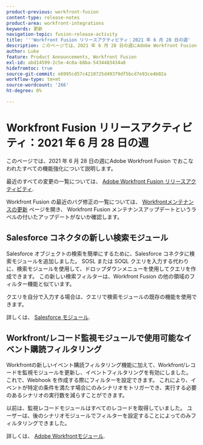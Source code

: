 ```yaml
---
product-previous: workfront-fusion
content-type: release-notes
product-area: workfront-integrations
keywords: 更新
navigation-topic: fusion-release-activity
title: '''Workfront Fusion リリースアクティビティ：2021 年 6 月 28 日の週'
description: このページでは、2021 年 6 月 28 日の週にAdobe Workfront Fusion でおこなわれたすべての機能強化について説明します。
author: Luke
feature: Product Announcements, Workfront Fusion
exl-id: abd14599-2c5e-4c8a-b8ba-5434483434a8
hidefromtoc: true
source-git-commit: e6995cd57c4210725d49379df5bcd7e93ce4b02a
workflow-type: tm+mt
source-wordcount: '266'
ht-degree: 0%

---
```


# Workfront Fusion リリースアクティビティ：2021 年 6 月 28 日の週

このページでは、2021 年 6 月 28 日の週にAdobe Workfront Fusion でおこなわれたすべての機能強化について説明します。

最近のすべての変更の一覧については、 [Adobe Workfront Fusion リリースアクティビティ](../../../product-announcements/product-releases/fusion-release-activity/fusion-release-activity.md).

Workfront Fusion の最近のバグ修正の一覧については、 [Workfrontメンテナンスの更新](https://experienceleague.adobe.com/docs/workfront-known-issues/releases/current-updates.html) ページを開き、 Workfront Fusion メンテナンスアップデートというラベルの付いたアップデートがないか確認します。

## Salesforce コネクタの新しい検索モジュール

Salesforce オブジェクトの検索を簡単にするために、Salesforce コネクタに検索モジュールを追加しました。 SOSL または SOQL クエリを入力する代わりに、検索モジュールを使用して、ドロップダウンメニューを使用してクエリを作成できます。 この新しい検索フィルターは、Workfront Fusion の他の領域のフィルター機能と似ています。

クエリを自分で入力する場合は、クエリで検索モジュールの既存の機能を使用できます。

詳しくは、 [Salesforce モジュール](../../../workfront-fusion/apps-and-their-modules/salesforce-modules.md).

## Workfront/レコード監視モジュールで使用可能なイベント購読フィルタリング

Workfrontの新しいイベント購読フィルタリング機能に加えて、Workfront/レコードを監視モジュールを更新し、イベントフィルタリングを有効にしました。 これで、Webhook を作成する際にフィルターを設定できます。 これにより、イベントが特定の条件を満たす場合にのみシナリオをトリガーでき、実行する必要のあるシナリオの実行数を減らすことができます。

以前は、監視レコードモジュールはすべてのレコードを取得していました。 ユーザーは、後のシナリオモジュールでフィルターを設定することによってのみフィルタリングできました。

詳しくは、 [Adobe Workfrontモジュール](../../../workfront-fusion/apps-and-their-modules/workfront-modules.md).
